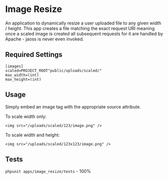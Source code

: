 # Image Resize

An application to dynamically resize a user uploaded file to any given width / height.
This app creates a file matching the exact request URI meaning once a scaled image is
created all subsequent requests for it are handled by Apache - jaoss is never even invoked.

## Required Settings

```
[images]
scaled=PROJECT_ROOT"public/uploads/scaled/"
max_width=(int)
max_height=(int)
```

## Usage

Simply embed an image tag with the appropriate source attribute.

To scale width only:

```<img src="/uploads/scaled/123/image.png" />```

To scale width and height:

```<img src="/uploads/scaled/123x123/image.png" />```

## Tests

```phpunit apps/image_resize/tests``` - 100%
